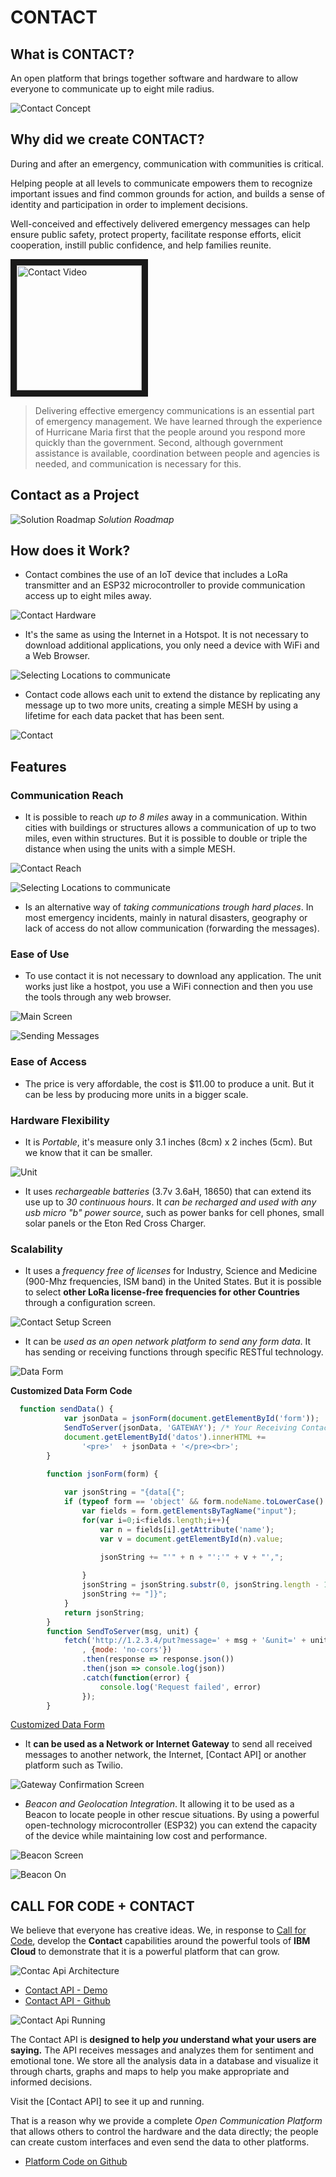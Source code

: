 # CONTACT

## What is CONTACT?
An open platform that brings together software and hardware to allow everyone to communicate up to eight mile radius.

![Contact Concept](/Platform/images/concept.png)

## Why did we create CONTACT?
During and after an emergency, communication with communities is critical.

Helping people at all levels to communicate empowers them to recognize important issues and find common grounds for action, and builds a sense of identity and participation in order to implement decisions.

Well-conceived and effectively delivered emergency messages can help ensure public safety, protect property, facilitate response efforts, elicit cooperation, instill public confidence, and help families reunite.

<a href="https://youtu.be/MLwHU5oP0mU" target="_blank"><img src="Platform/images/contact-logo.png" 
alt="Contact Video" width="200" height="auto" border="10" /></a>

> Delivering effective emergency communications is an essential part of emergency management. We have learned through the experience of Hurricane Maria first that the people around you respond more quickly than the government. Second, although government assistance is available, coordination between people and agencies is needed, and communication is necessary for this.

## Contact as a Project 
![Solution Roadmap](/Platform/images/solution-roadmap.png)
*Solution Roadmap*

## How does it Work?
- Contact combines the use of an IoT device that includes a LoRa transmitter and an ESP32 microcontroller to provide communication access up to eight miles away.

![Contact Hardware](/Platform/images/hardware.png)

- It's the same as using the Internet in a Hotspot. It is not necessary to download additional applications, you only need a device with WiFi and a Web Browser.

![Selecting Locations to communicate](/Platform/images/sending-msg.png)

- Contact code allows each unit to extend the distance by replicating any message up to two more units, creating a simple MESH by using a lifetime for each data packet that has been sent.

![Contact](/Platform/images/simple-mesh.png)

## Features
### Communication Reach
- It is possible to reach *up to 8 miles* away in a communication. Within cities with buildings or structures allows a communication of up to two miles, even within structures. But it is possible to double or triple the distance when using the units with a simple MESH.

![Contact Reach](/Platform/images/contact-reach.png)

![Selecting Locations to communicate](/Platform/images/msg-units-selection.png)

- Is an alternative way of *taking communications trough hard places*. In most emergency incidents, mainly in natural disasters, geography or lack of access do not allow communication (forwarding the messages).

### Ease of Use
- To use contact it is not necessary to download any application. The unit works just like a hostpot, you use a WiFi connection and then you use the tools through any web browser.

![Main Screen](/Platform/images/main-interface.png)

![Sending Messages](/Platform/images/main-interface-use.png)

### Ease of Access
- The price is very affordable, the cost is $11.00 to produce a unit. But it can be less by producing more units in a bigger scale.

### Hardware Flexibility
- It is *Portable*, it's measure only 3.1 inches (8cm) x 2 inches (5cm). But we know that it can be smaller.

![Unit](/Platform/images/units-cell.png)

- It uses *rechargeable batteries* (3.7v 3.6aH, 18650) that can extend its use up to *30 continuous hours*. It *can be recharged and used with any usb micro "b" power source*, such as power banks for cell phones, small solar panels or the Eton Red Cross Charger.


### Scalability
- It uses a *frequency free of licenses* for Industry, Science and Medicine (900-Mhz frequencies, ISM band) in the United States. But it is possible to select **other LoRa license-free frequencies for other Countries** through a configuration screen.

![Contact Setup Screen](/Platform/images/setup.png)

- It can be *used as an open network platform to send any form data*. It has sending or receiving functions through specific RESTful technology.

![Data Form](/Platform/images/data-form.png)

**Customized Data Form Code**

```javascript
  function sendData() {
            var jsonData = jsonForm(document.getElementById('form'));
            SendToServer(jsonData, 'GATEWAY'); /* Your Receiving Contact Unit */
            document.getElementById('datos').innerHTML += 
                '<pre>'  + jsonData + '</pre><br>';            
        }

        function jsonForm(form) {  
             
            var jsonString = "{data[{";
            if (typeof form == 'object' && form.nodeName.toLowerCase() == "form") {  
                var fields = form.getElementsByTagName("input");  
                for(var i=0;i<fields.length;i++){ 
                    var n = fields[i].getAttribute('name'); 
                    var v = document.getElementById(n).value;

                    jsonString += "'" + n + "':'" + v + "',";
                   
                }  
                jsonString = jsonString.substr(0, jsonString.length - 1);
                jsonString += "]}";
            }  
            return jsonString;  
        }      
        function SendToServer(msg, unit) {         
            fetch('http://1.2.3.4/put?message=' + msg + '&unit=' + unit + '&usr=JSON'
                , {mode: 'no-cors'})
                .then(response => response.json())
                .then(json => console.log(json))
                .catch(function(error) {  
                    console.log('Request failed', error)  
                });
        }       
```
[Customized Data Form]

- It **can be used as a Network or Internet Gateway** to send all received messages to another network, the Internet,  [Contact API] or another platform such as Twilio.

![Gateway Confirmation Screen](/Platform/images/gateway.png)

- *Beacon and Geolocation Integration*. It allowing it to be used as a Beacon to locate people in other rescue situations. By using a powerful open-technology microcontroller (ESP32) you can extend the capacity of the device while maintaining low cost and performance. 

![Beacon Screen](/Platform/images/beacon-option.png)

![Beacon On](/Platform/images/beacon-active.png)

## CALL FOR CODE + CONTACT
We believe that everyone has creative ideas. We, in response to [Call for Code], develop the **Contact** capabilities around the powerful tools of **IBM Cloud** to demonstrate that it is a powerful platform that can grow.

![Contac Api Architecture](/API/images/architecture.png)

- [Contact API - Demo]
- [Contact API - Github]

![Contact Api Running](/Platform/images/contact-api-01.png)

The Contact API is **designed to help _you_ understand what your users are saying.** The API receives messages and analyzes them for sentiment and emotional tone. We store all the analysis data in a database and visualize it through charts, graphs and maps to help you make appropriate and informed decisions. 

Visit the [Contact API] to see it up and running.

That is a reason why we provide a complete *Open Communication Platform* that allows others to control the hardware and the data directly; the people can create custom interfaces and even send the data to other platforms.
- [Platform Code on Github]

[Call for Code]: (http://callforcode.org) "Call for Code"

[inside]: https://github.com/jdastas/contact-platform/Platform/images/unit-inside.jpg "Unit Inside"
[setup]: https://github.com/jdastas/contact-platform/Platform/images/setup.png "Contact Setup Screen"
[gateway]: https://github.com/jdastas/contact-platform/Platform/images/gateway.png "Internet Gateway"
[Customized Data Form]: https://github.com/jdastas/contact-platform/Platform/interfaces/form-data.html "Data Form Demo"
[Contact API - Demo]: https://contact-app.mybluemix.net/ "Contact API"
[Contact API - Github]: https://github.com/javierdastas/Contact/tree/master/API "Contact API Code"

[Platform Code on Github]: https://github.com/Contact-Platform/Contact/tree/master/Platform "Contact Unit Code"
